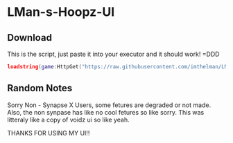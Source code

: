 # LMan-s-Hoopz-UI

## Download

This is the script, just paste it into your executor and it should work! =DDD
```lua
loadstring(game:HttpGet("https://raw.githubusercontent.com/imthelman/LMan-s-Hoopz-UI/main/Source", true))()
```
## Random Notes
Sorry Non - Synapse X Users, some fetures are degraded or not made.  Also, the non synpase has like no cool fetures so like sorry.
This was litteraly like a copy of voidz ui so like yeah.

THANKS FOR USING MY UI!!
